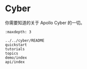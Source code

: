 # Cyber

你需要知道的关于 Apollo Cyber 的一切。

```{toctree}
:maxdepth: 3

../../cyber/README
quickstart
tutorials
topics
demo/index
api/index
```